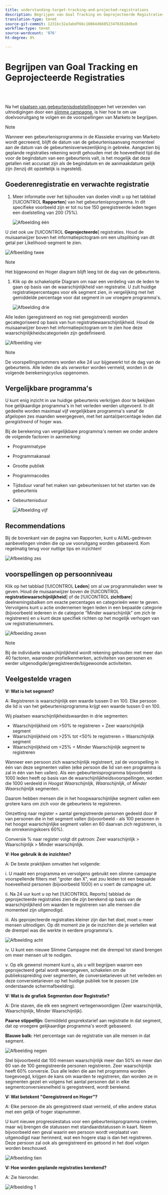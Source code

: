 ```yaml
---
title: understanding-target-tracking-and-projected-registrations
description: Begrijpen van Goal Tracking en Geprojecteerde Registraties
translation-type: tm+mt
source-git-commit: 1231bc32a3abdf66c10864d6605234763618dbe0
workflow-type: tm+mt
source-wordcount: '976'
ht-degree: 0%

---
```



# Begrijpen van Goal Tracking en Geprojecteerde Registraties

<br> 

Na het [plaatsen van gebeurtenisdoelstellingen](/help/sky/setting-event-goals.md)en het verzenden van uitnodigingen door een [slimme campagne](/help/sky/create-a-smart-campaign.md), is hier hoe te om uw doelvooruitgang te volgen en de voorspellingen van Marketo te begrijpen.

>[!NOTE]
>
>Wanneer een gebeurtenisprogramma in de Klassieke ervaring van Marketo wordt gecreeerd, blijft de datum van de gebeurtenisaanvang momenteel aan de datum van de gebeurtenisverwezenlijking in gebreke. Aangezien bij geplande registraties rekening wordt gehouden met de hoeveelheid tijd die voor de begindatum van een gebeurtenis valt, is het mogelijk dat deze getallen niet accuraat zijn als de begindatum en de aanmaakdatum gelijk zijn (tenzij dit opzettelijk is ingesteld).

## Goederenregistratie en verwachte registratie

1. Meer informatie over het bijhouden van doelen vindt u op het tabblad [!UICONTROL **Rapporten**] van het gebeurtenisprogramma. In dit specifieke voorbeeld zijn er tot nu toe 150 geregistreerde leden tegen een doelstelling van 200 (75%).

   ![Afbeelding één](/help/sky/assets/predictive-audiences/understanding-goal-tracking-and-projected-registrations/understanding-goal-tracking-and-projected-registrations-1.png)

U ziet ook uw [!UICONTROL **Geprojecteerde**] registraties. Houd de muisaanwijzer boven het informatiepictogram om een uitsplitsing van dit getal per Likelihood-segment te zien.

![Afbeelding twee](/help/sky/assets/predictive-audiences/understanding-goal-tracking-and-projected-registrations/understanding-goal-tracking-and-projected-registrations-2.png)

>[!NOTE]
>
>Het bijgewoond en Hoger diagram blijft leeg tot de dag van de gebeurtenis.

1. Klik op de schakeloptie Diagram om naar een verdeling van de leden te gaan op basis van de waarschijnlijkheid van registratie. U zult huidige registratiepercentages voor elk segment zien, in vergelijking met het gemiddelde percentage voor dat segment in uw vroegere programma&#39;s.

   ![Afbeelding drie](/help/sky/assets/predictive-audiences/understanding-goal-tracking-and-projected-registrations/understanding-goal-tracking-and-projected-registrations-3.png)

Alle leden (geregistreerd en nog niet geregistreerd) worden gecategoriseerd op basis van hun registratiewaarschijnlijkheid. Houd de muisaanwijzer boven het informatiepictogram om te zien hoe deze waarschijnlijkheidscategorieën zijn gedefinieerd.

![Afbeelding vier](/help/sky/assets/predictive-audiences/understanding-goal-tracking-and-projected-registrations/understanding-goal-tracking-and-projected-registrations-4.png)

>[!NOTE]
>
>De voorspellingsnummers worden elke 24 uur bijgewerkt tot de dag van de gebeurtenis. Alle leden die als _verwerker_ worden vermeld, worden in de volgende berekeningcyclus opgenomen.

## Vergelijkbare programma&#39;s

U kunt enig inzicht in uw huidige gebeurtenis verkrijgen door te bekijken hoe gelijkaardige programma&#39;s in het verleden werden uitgevoerd. In dit gedeelte worden maximaal vijf vergelijkbare programma&#39;s vanaf de afgelopen zes maanden weergegeven, met het aantal/percentage leden dat _geregistreerd_ of hoger was.

Bij de berekening van vergelijkbare programma&#39;s nemen we onder andere de volgende factoren in aanmerking:

* Programmatype
* Programmakanaal
* Grootte publiek
* Programmacodes
* Tijdsduur vanaf het maken van gebeurtenissen tot het starten van de gebeurtenis
* Gebeurtenisduur

   ![Afbeelding vijf](/help/sky/assets/predictive-audiences/understanding-goal-tracking-and-projected-registrations/understanding-goal-tracking-and-projected-registrations-5.png)

## Recommendations

Bij de bovenkant van de pagina van Rapporten, kunt u AI/ML-gedreven aanbevelingen vinden die op uw vooruitgang worden gebaseerd. Kom regelmatig terug voor nuttige tips en inzichten!

![Afbeelding zes](/help/sky/assets/predictive-audiences/understanding-goal-tracking-and-projected-registrations/understanding-goal-tracking-and-projected-registrations-6.png)

## voorspellingen op persoonniveau

Klik op het tabblad [!UICONTROL **Leden**] om al uw programmaleden weer te geven. Houd de muisaanwijzer boven de [!UICONTROL **registratiewaarschijnlijkheid**] of de [!UICONTROL **zichtbare**] deelnemingsbalken om exacte percentages en categorieën weer te geven. Vervolgens kunt u actie ondernemen tegen leden in een bepaalde categorie (bijvoorbeeld iedereen in de categorie &quot;Minder waarschijnlijk&quot; om zich te registreren) en u kunt deze specifiek richten op het mogelijk verhogen van uw registratienummers.

![Afbeelding zeven](/help/sky/assets/predictive-audiences/understanding-goal-tracking-and-projected-registrations/understanding-goal-tracking-and-projected-registrations-7.png)

>[!NOTE]
>
>Bij de individuele waarschijnlijkheid wordt rekening gehouden met meer dan 40 factoren, waaronder profielkenmerken, activiteiten van personen en eerder uitgenodigde/geregistreerde/bijgewoonde activiteiten.

## Veelgestelde vragen

**V: Wat is het segment?**

A: Registreren is waarschijnlijk een waarde tussen 0 en 100. Elke persoon die lid is van het gebeurtenisprogramma krijgt een waarde tussen 0 en 100.

Wij plaatsen waarschijnlijkheidswaarden in drie segmenten:

* Waarschijnlijkheid om >50% te registreren = Zeer waarschijnlijk segment
* Waarschijnlijkheid om >25% tot &lt;50% te registreren = Waarschijnlijk segment
* Waarschijnlijkheid om &lt;25% = Minder Waarschijnlijk segment te registreren

Wanneer een persoon zich waarschijnlijk registreert, zal de voorspelling in één van deze segmenten vallen (elke persoon die lid van een programma is zal in één van hen vallen). Als een gebeurtenisprogramma bijvoorbeeld 1000 leden heeft op basis van de waarschijnlijkheidsvoorspellingen, worden die 1000 verdeeld in _Hoogst Waarschijnlijk_, _Waarschijnlijk_, of _Minder Waarschijnlijk_ segmenten.

Daarom hebben mensen die in het hoogwaarschijnlijke segment vallen een grotere kans om zich voor de gebeurtenis te registreren.

Omzetting naar register = aantal geregistreerde personen gedeeld door # van personen die in het segment vallen (bijvoorbeeld - als 100 personen in het hoogst waarschijnlijke segment vallen en 60 daarvan zich registreren, is de omrekeningskoers 60%).

Conversie % naar register volgt dit patroon: Zeer waarschijnlijk > Waarschijnlijk > Minder waarschijnlijk.

**V: Hoe gebruik ik de inzichten?**

A: De beste praktijken omvatten het volgende:

i. U maakt een programma en vervolgens gebruikt een slimme campagne voorspellende filters met &quot;groter dan X&quot;, wat zou leiden tot een bepaalde hoeveelheid personen (bijvoorbeeld 1000) en u voert de campagne uit.

ii. Na 24 uur kunt u op het [!UICONTROL Reports] tabblad de geprojecteerde registraties zien die zijn berekend op basis van de waarschijnlijkheid om waarden te registreren van alle mensen die momenteel zijn uitgenodigd.

iii. Als geprojecteerde registraties kleiner zijn dan het doel, moet u meer mensen uitnodigen. Op dit moment zie je de inzichten die je vertellen wat de drempel was die werkte in eerdere programma&#39;s.

![Afbeelding acht](/help/sky/assets/predictive-audiences/understanding-goal-tracking-and-projected-registrations/understanding-goal-tracking-and-projected-registrations-8.png)

iv. U kunt een nieuwe Slimme Campagne met die drempel tot stand brengen om meer mensen uit te nodigen.

v. Op elk gewenst moment kunt u, als u wilt begrijpen waarom een geprojecteerd getal wordt weergegeven, schakelen om de publieksspreiding over segmenten, de conversietarieven uit het verleden en deze conversietarieven op het huidige publiek toe te passen (zie onderstaande schermafbeelding).

**V: Wat is de grafiek Segmenten door Registratie?**

A: Drie staven, die elk een segment vertegenwoordigen (Zeer waarschijnlijk, Waarschijnlijk, Minder Waarschijnlijk).

**Paarse stippellijn:** Gemiddeld gesprekstarief aan registratie in dat segment, dat op vroegere gelijkaardige programma&#39;s wordt gebaseerd.

**Blauwe balk:** Het percentage van de registratie van alle mensen in dat segment.

![Afbeelding negen](/help/sky/assets/predictive-audiences/understanding-goal-tracking-and-projected-registrations/understanding-goal-tracking-and-projected-registrations-9.png)

Stel bijvoorbeeld dat 100 mensen waarschijnlijk meer dan 50% en meer dan 60 van de 100 geregistreerde personen registreren. Zeer waarschijnlijk heeft 60% conversie. Dus alle leden die aan het programma worden toegevoegd, krijgen de kans om waarden te registreren, dan worden ze in segmenten gezet en volgens het aantal personen dat in elke segmentconversiesnelheid is geregistreerd, wordt berekend.

**V: Wat betekent &quot;Geregistreerd en Hoger&quot;?**

A: Elke persoon die als geregistreerd staat vermeld, of elke andere status met een gelijk of hoger stapnummer.

U kunt nieuwe progressiestatus voor een gebeurtenisprogramma creëren, maar wij brengen die statussen met standaardstatussen in kaart. Neem bijvoorbeeld een geval waarin een persoon wordt verplaatst van uitgenodigd naar herinnerd, wat een hogere stap is dan het registreren. Deze persoon zal ook als geregistreerd en getoond in het doel volgen worden beschouwd.

![Afbeelding tien](/help/sky/assets/predictive-audiences/understanding-goal-tracking-and-projected-registrations/understanding-goal-tracking-and-projected-registrations-10.png)

**V: Hoe worden geplande registraties berekend?**

A: Zie hieronder.

![Afbeelding 1](/help/sky/assets/predictive-audiences/understanding-goal-tracking-and-projected-registrations/understanding-goal-tracking-and-projected-registrations-11.png)
